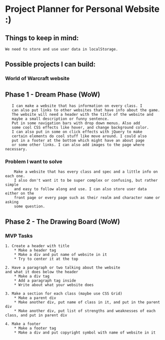 # Project Planner for Personal Website :)

 ## Things to keep in mind:
	We need to store and use user data in localStorage.

 ## Possible projects I can build:

 ### World of Warcraft website





 ## Phase 1 - Dream Phase (WoW)
	   I can make a website that has information on every class. I 
	   can also put links to other websites that have info about the game.
	   The website will need a header with the title of the website and
	   maybe a small description or funny sentence. 
	   Put in some navigation bars with drop down menus. Also add
	   some cool CSS effects like hover, and change background color.
	   I can also put in some on click effects with jQuery to make 
	   certain elements do cool stuff like move around. I could also
	   put in a footer at the bottom which might have an about page 
	   or some other links. I can also add images to the page where necessary.

 ### Problem I want to solve
	 	Make a website that has every class and spec and a little info on each one.
	 	I also don't want it to be super complex or confusing, but rather simple 
	 	and easy to follow along and use. I can also store user data either on the
	 	front page or every page such as their realm and character name or asking
	 	some question.

 

 ## Phase 2 - The Drawing Board (WoW)
 
 ### MVP Tasks
 	1. Create a header with title
 		* Make a header tag
 		* Make a div and put name of website in it
 		* Try to center it at the top

 	2. Have a paragraph or two talking about the website 
 	and what it does below the header
 		* Make a div tag
 		* Add a paragraph tag inside
 		* Write about what your website does

 	3. Make a section for each class (maybe use CSS Grid)
 		* Make a parent div
 		* Make another div, put name of class in it, and put in the parent div
 		* Make another div, put list of strengths and weaknesses of each class, and put in parent div

 	4. Make a footer
 		* Make a footer tag
 		* Make a div and put copyright symbol with name of website in it
 			









